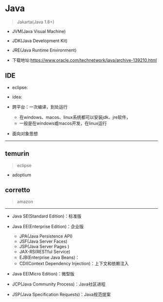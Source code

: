 # Java
> Jakarta(Java 1.8+)


- JVM(Java Visual Machine)
- JDK(Java Development Kit)
- JRE(Java Runtime Environment)

- 下载地址:https://www.oracle.com/technetwork/java/archive-139210.html

## IDE


- eclipse:
- idea:


- 跨平台：一次编译，到处运行
    - 在windows、macos、linux系统都可以安装jdk、jre软件，
    - 一般是在windows或macos开发，在linux运行
- 面向对象思想

---
## temurin
> eclipse

- adoptium

## corretto
> amazon




---

- Java SE(Standard Edition)：标准版
- Java EE(Enterprise Edition)：企业版
    - JPA(Java Persistence API)
    - JSF(Java Server Faces)
    - JSP(Java Server Pages )
    - JAX-RS(RESTful Service)
    - EJB(Enterprise Java Beans)：
    - CDI(Context Dependency Injection)：上下文和依赖注入

- Java EE(Micro Edition)：微型版

- JCP(Java Community Process)：Java社区进程
- JSP(Java Specification Requests)：Java规范提案




